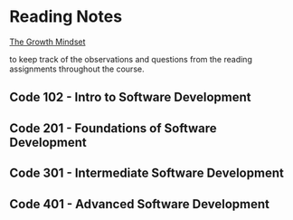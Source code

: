 # Reading Notes

[The Growth Mindset](./readme2.md)

to keep track of the observations and questions from the reading assignments throughout the course.


## Code 102 - Intro to Software Development


## Code 201 - Foundations of Software Development


## Code 301 - Intermediate Software Development


## Code 401 - Advanced Software Development
